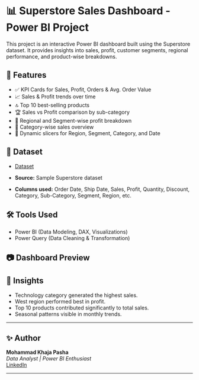 # 📊 Superstore Sales Dashboard - Power BI Project

This project is an interactive Power BI dashboard built using the Superstore dataset. It provides insights into sales, profit, customer segments, regional performance, and product-wise breakdowns.

## 🚀 Features

- ✅ KPI Cards for Sales, Profit, Orders & Avg. Order Value
- 📈 Sales & Profit trends over time
- 🔝 Top 10 best-selling products
- 🏆 Sales vs Profit comparison by sub-category
- 🧭 Regional and Segment-wise profit breakdown
- 📂 Category-wise sales overview
- 🎯 Dynamic slicers for Region, Segment, Category, and Date

## 📁 Dataset
- <a href =  "https://www.kaggle.com/datasets/vivek468/superstore-dataset-final" >Dataset</a>

- **Source:** Sample Superstore dataset
- **Columns used:** Order Date, Ship Date, Sales, Profit, Quantity, Discount, Category, Sub-Category, Segment, Region, etc.

## 🛠 Tools Used

- Power BI (Data Modeling, DAX, Visualizations)
- Power Query (Data Cleaning & Transformation)

## 📷 Dashboard Preview



## 📌 Insights

- Technology category generated the highest sales.
- West region performed best in profit.
- Top 10 products contributed significantly to total sales.
- Seasonal patterns visible in monthly trends.

---

## ✨ Author

**Mohammad Khaja Pasha**  
_Data Analyst | Power BI Enthusiast_  
[LinkedIn](#) 

---
